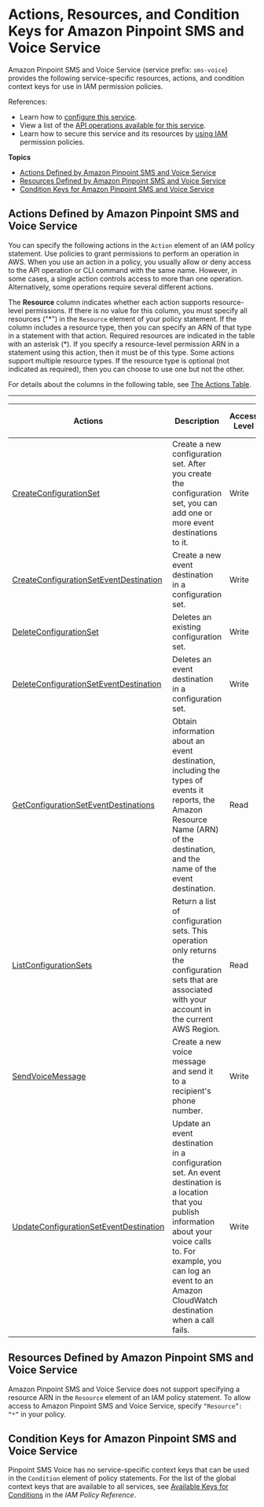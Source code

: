 # Actions, Resources, and Condition Keys for Amazon Pinpoint SMS and Voice Service<a name="list_amazonpinpointsmsandvoiceservice"></a>

Amazon Pinpoint SMS and Voice Service \(service prefix: `sms-voice`\) provides the following service\-specific resources, actions, and condition context keys for use in IAM permission policies\.

References:
+ Learn how to [configure this service](https://docs.aws.amazon.com/pinpoint/latest/developerguide)\.
+ View a list of the [API operations available for this service](https://docs.aws.amazon.com/pinpoint-sms-voice/latest/apireference/)\.
+ Learn how to secure this service and its resources by [using IAM](https://docs.aws.amazon.com/pinpoint/latest/developerguide/permissions-actions.html#permissions-actions-apiactions) permission policies\.

**Topics**
+ [Actions Defined by Amazon Pinpoint SMS and Voice Service](#amazonpinpointsmsandvoiceservice-actions-as-permissions)
+ [Resources Defined by Amazon Pinpoint SMS and Voice Service](#amazonpinpointsmsandvoiceservice-resources-for-iam-policies)
+ [Condition Keys for Amazon Pinpoint SMS and Voice Service](#amazonpinpointsmsandvoiceservice-policy-keys)

## Actions Defined by Amazon Pinpoint SMS and Voice Service<a name="amazonpinpointsmsandvoiceservice-actions-as-permissions"></a>

You can specify the following actions in the `Action` element of an IAM policy statement\. Use policies to grant permissions to perform an operation in AWS\. When you use an action in a policy, you usually allow or deny access to the API operation or CLI command with the same name\. However, in some cases, a single action controls access to more than one operation\. Alternatively, some operations require several different actions\.

The **Resource** column indicates whether each action supports resource\-level permissions\. If there is no value for this column, you must specify all resources \("\*"\) in the `Resource` element of your policy statement\. If the column includes a resource type, then you can specify an ARN of that type in a statement with that action\. Required resources are indicated in the table with an asterisk \(\*\)\. If you specify a resource\-level permission ARN in a statement using this action, then it must be of this type\. Some actions support multiple resource types\. If the resource type is optional \(not indicated as required\), then you can choose to use one but not the other\.

For details about the columns in the following table, see [The Actions Table](reference_policies_actions-resources-contextkeys.md#actions_table)\.


****  

| Actions | Description | Access Level | Resource Types \(\*required\) | Condition Keys | Dependent Actions | 
| --- | --- | --- | --- | --- | --- | 
|   [ CreateConfigurationSet ](https://docs.aws.amazon.com/pinpoint-sms-voice/latest/apireference/v1-sms-voice-configuration-sets.html)  | Create a new configuration set\. After you create the configuration set, you can add one or more event destinations to it\. | Write |  |  |  | 
|   [ CreateConfigurationSetEventDestination ](https://docs.aws.amazon.com/pinpoint-sms-voice/latest/apireference/v1-sms-voice-configuration-sets-configurationsetname-event-destinations.html)  | Create a new event destination in a configuration set\. | Write |  |  |   iam:PassRole   | 
|   [ DeleteConfigurationSet ](https://docs.aws.amazon.com/pinpoint-sms-voice/latest/apireference/v1-sms-voice-configuration-sets-configurationsetname.html)  | Deletes an existing configuration set\. | Write |  |  |  | 
|   [ DeleteConfigurationSetEventDestination ](https://docs.aws.amazon.com/pinpoint-sms-voice/latest/apireference/v1-sms-voice-configuration-sets-configurationsetname-event-destinations-eventdestinationname.html)  | Deletes an event destination in a configuration set\. | Write |  |  |  | 
|   [ GetConfigurationSetEventDestinations ](https://docs.aws.amazon.com/pinpoint-sms-voice/latest/apireference/v1-sms-voice-configuration-sets-configurationsetname-event-destinations.html)  | Obtain information about an event destination, including the types of events it reports, the Amazon Resource Name \(ARN\) of the destination, and the name of the event destination\. | Read |  |  |  | 
|   [ ListConfigurationSets ](https://docs.aws.amazon.com/pinpoint-sms-voice/latest/apireference/v1-sms-voice-configuration-sets.html)  | Return a list of configuration sets\. This operation only returns the configuration sets that are associated with your account in the current AWS Region\. | Read |  |  |  | 
|   [ SendVoiceMessage ](https://docs.aws.amazon.com/pinpoint-sms-voice/latest/apireference/v1-sms-voice-voice-message.html)  | Create a new voice message and send it to a recipient's phone number\. | Write |  |  |  | 
|   [ UpdateConfigurationSetEventDestination ](https://docs.aws.amazon.com/pinpoint-sms-voice/latest/apireference/v1-sms-voice-configuration-sets-configurationsetname-event-destinations-eventdestinationname.html)  | Update an event destination in a configuration set\. An event destination is a location that you publish information about your voice calls to\. For example, you can log an event to an Amazon CloudWatch destination when a call fails\. | Write |  |  |   iam:PassRole   | 

## Resources Defined by Amazon Pinpoint SMS and Voice Service<a name="amazonpinpointsmsandvoiceservice-resources-for-iam-policies"></a>

Amazon Pinpoint SMS and Voice Service does not support specifying a resource ARN in the `Resource` element of an IAM policy statement\. To allow access to Amazon Pinpoint SMS and Voice Service, specify `“Resource”: “*”` in your policy\.

## Condition Keys for Amazon Pinpoint SMS and Voice Service<a name="amazonpinpointsmsandvoiceservice-policy-keys"></a>

Pinpoint SMS Voice has no service\-specific context keys that can be used in the `Condition` element of policy statements\. For the list of the global context keys that are available to all services, see [Available Keys for Conditions](reference_policies_condition-keys.html#AvailableKeys) in the *IAM Policy Reference*\.